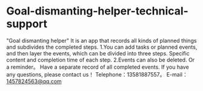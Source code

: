 # Goal-dismanting-helper-technical-support
"Goal dismanting helper"  It is an app that records all kinds of planned things and subdivides the completed steps.
1.You can add tasks or planned events, and then layer the events, which can be divided into three steps. Specific content and completion time of each step.
2.Events can also be deleted. Or a reminder。
Have a separate record of all completed events.
If you have any questions, please contact us！
Telephone：13581887557。     E-mail：1457824563@qq.com
